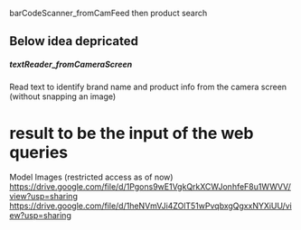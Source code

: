 barCodeScanner_fromCamFeed
then product search



## Below idea depricated
##### textReader_fromCameraScreen
Read text to identify brand name and product info from the camera screen (without snapping an image)


# result to be the input of the web queries



Model Images (restricted access as of now)
https://drive.google.com/file/d/1Pgons9wE1VgkQrkXCWJonhfeF8u1WWVV/view?usp=sharing
https://drive.google.com/file/d/1heNVmVJi4ZOlT51wPvqbxgQgxxNYXiUU/view?usp=sharing
